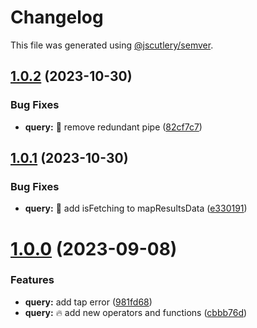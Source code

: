 # Changelog

This file was generated using [@jscutlery/semver](https://github.com/jscutlery/semver).

## [1.0.2](https://github-personal/ngneat/query/compare/ng-query-1.0.1...ng-query-1.0.2) (2023-10-30)


### Bug Fixes

* **query:** 🐞 remove redundant pipe ([82cf7c7](https://github-personal/ngneat/query/commit/82cf7c70588d3b10399cfe81fdb356d719a1a3f7))



## [1.0.1](https://github-personal/ngneat/query/compare/ng-query-1.0.0...ng-query-1.0.1) (2023-10-30)


### Bug Fixes

* **query:** 🐞 add isFetching to mapResultsData ([e330191](https://github-personal/ngneat/query/commit/e3301914a45090ee8e19a9612360fa932b3d04d1))



# [1.0.0](https://github-personal/ngneat/query/compare/ng-query-1.0.0-beta.19...ng-query-1.0.0) (2023-09-08)


### Features

* **query:**  add tap error ([981fd68](https://github-personal/ngneat/query/commit/981fd68deb8446d45ba3170bf01d41895a60adf3))
* **query:** 🔥 add new operators and functions ([cbbb76d](https://github-personal/ngneat/query/commit/cbbb76d469e1b54d9e2cdffae661e3f4785e48b2))
